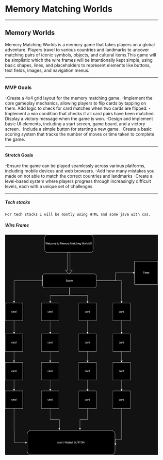 
# Memory Matching Worlds
 ---
## Memory Worlds

Memory Matching Worlds is a memory game that takes players on a global adventure. Players travel to various countries and landmarks to uncover matching pairs of iconic symbols, objects, and cultural items.This game will be simplistic which the wire frames will be intentionally kept simple, using basic shapes, lines, and placeholders to represent elements like buttons, text fields, images, and navigation menus.


---
### MVP Goals

-Create a 4x4 grid layout for the memory matching game. 
-Implement the core gameplay mechanics, allowing players to flip cards by tapping on them. 
Add logic to check for card matches when two cards are flipped. 
-Implement a win condition that checks if all card pairs have been matched. Display a victory message when the game is won. 
-Design and implement basic UI elements, including a start screen, game board, and a victory screen. -Include a simple button for starting a new game. 
-Create a basic scoring system that tracks the number of moves or time taken to complete the game.


---
#### Stretch Goals
 -Ensure the game can be played seamlessly across various platforms, including mobile devices and web browsers. 
 -Add how many mistakes you made on not able to match the correct countries and landmarks 
 -Create a level-based system where players progress through increasingly difficult levels, each with a unique set of challenges.


---
##### Tech stacks
    For tech stacks I will be mostly using HTML and some java with css.
##### Wire Frame 
![wireframe](memory-wireframe.png)